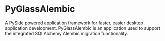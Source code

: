 PyGlassAlembic
==============

A PySide powered application framework for faster, easier desktop application development. PyGlassAlembic
is an application used to support the integrated SQLAlchemy Alembic migration functionality.
